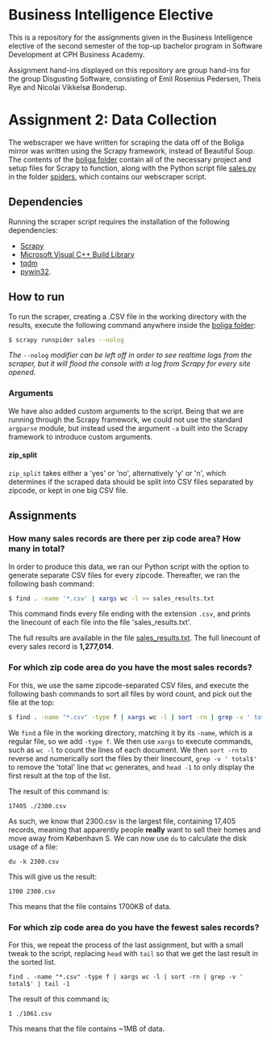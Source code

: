 # Business Intelligence Elective

This is a repository for the assignments given in the Business Intelligence elective of the second semester of the top-up bachelor program in Software Development at CPH Business Academy.

Assignment hand-ins displayed on this repository are group hand-ins for the group Disgusting Software, consisting of Emil Rosenius Pedersen, Theis Rye and Nicolai Vikkelsø Bonderup.

# Assignment 2: Data Collection

The webscraper we have written for scraping the data off of the Boliga mirror was written using the Scrapy framework, instead of Beautiful Soup. The contents of the [boliga folder](https://github.com/NicolaiVBonderup/BusinessIntelligenceElective/tree/master/boliga) contain all of the necessary project and setup files for Scrapy to function, along with the Python script file [sales.py](https://github.com/NicolaiVBonderup/BusinessIntelligenceElective/blob/master/boliga/boliga/spiders/sales.py) in the folder [spiders](https://github.com/NicolaiVBonderup/BusinessIntelligenceElective/tree/master/boliga/boliga/spiders), which contains our webscraper script.

## Dependencies
Running the scraper script requires the installation of the following dependencies: 
- [Scrapy](https://scrapy.org/)
- [Microsoft Visual C++ Build Library](http://landinghub.visualstudio.com/visual-cpp-build-tools)
- [tqdm](https://github.com/tqdm/tqdm)
- [pywin32](https://sourceforge.net/projects/pywin32/). 

## How to run
To run the scraper, creating a .CSV file in the working directory with the results, execute the following command anywhere inside the [boliga folder](https://github.com/NicolaiVBonderup/BusinessIntelligenceElective/tree/master/boliga):

```bash
$ scrapy runspider sales --nolog
```

*The* `--nolog` *modifier can be left off in order to see realtime logs from the scraper, but it will flood the console with a log from Scrapy for every site opened.*

### Arguments
We have also added custom arguments to the script. Being that we are running through the Scrapy framework, we could not use the standard `argparse` module, but instead used the argument `-a` built into the Scrapy framework to introduce custom arguments.

#### zip_split
`zip_split` takes either a 'yes' or 'no', alternatively 'y' or 'n', which determines if the scraped data should be split into CSV files separated by zipcode, or kept in one big CSV file.

## Assignments

### How many sales records are there per zip code area? How many in total? 

In order to produce this data, we ran our Python script with the option to generate separate CSV files for every zipcode. Thereafter, we ran the following bash command:

```bash
$ find . -name '*.csv' | xargs wc -l >> sales_results.txt
```

This command finds every file ending with the extension `.csv`, and prints the linecount of each file into the file 'sales_results.txt'.

The full results are available in the file [sales_results.txt](https://github.com/NicolaiVBonderup/BusinessIntelligenceElective/blob/master/sales_results.txt). The full linecount of every sales record is **1,277,014**.


### For which zip code area do you have the most sales records?

For this, we use the same zipcode-separated CSV files, and execute the following bash commands to sort all files by word count, and pick out the file at the top:

```bash
$ find . -name "*.csv" -type f | xargs wc -l | sort -rn | grep -v ' total$' | head -1
```

We `find` a file in the working directory, matching it by its `-name`, which is a regular file, so we add `-type f`. We then use `xargs` to execute commands, such as `wc -l` to count the lines of each document. We then `sort -rn` to reverse and numerically sort the files by their linecount, `grep -v ' total$'` to remove the 'total' line that `wc` generates, and `head -1` to only display the first result at the top of the list.

The result of this command is:

`17405 ./2300.csv`

As such, we know that 2300.csv is the largest file, containing 17,405 records, meaning that apparently people **really** want to sell their homes and move away from København S. We can now use `du` to calculate the disk usage of a file:

`du -k 2300.csv`

This will give us the result:

`1700 2300.csv`

This means that the file contains 1700KB of data.

### For which zip code area do you have the fewest sales records?

For this, we repeat the process of the last assignment, but with a small tweak to the script, replacing `head` with `tail` so that we get the last result in the sorted list.

`find . -name "*.csv" -type f | xargs wc -l | sort -rn | grep -v ' total$' | tail -1`

The result of this command is;

`1 ./1061.csv`

This means that the file contains ~1MB of data.
